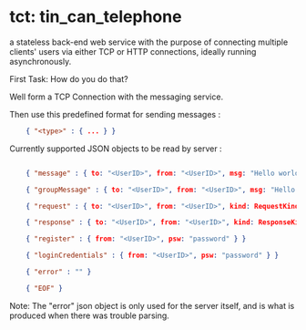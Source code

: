 tct: tin_can_telephone
======================
a stateless back-end web service with the purpose of
                     connecting multiple clients' users via either TCP or HTTP
                     connections, ideally running asynchronously.

First Task: How do you do that?

Well form a TCP Connection with the messaging service.

Then use this predefined format for sending messages :

```json
    { "<type>" : { ... } }
```

Currently supported JSON objects to be read by server :
```json

    { "message" : { to: "<UserID>", from: "<UserID>", msg: "Hello world" } }

    { "groupMessage" : { to: "<UserID>", from: "<UserID>", msg: "Hello world" } }

    { "request" : { to: "<UserID>", from: "<UserID>", kind: RequestKind } }

    { "response" : { to: "<UserID>", from: "<UserID>", kind: ResponseKind } }

    { "register" : { from: "<UserID>", psw: "password" } }

    { "loginCredentials" : { from: "<UserID>", psw: "password" } }

    { "error" : "" }

    { "EOF" }

```

Note: The "error" json object is only used for the server itself, and is what
      is produced when there was trouble parsing.


